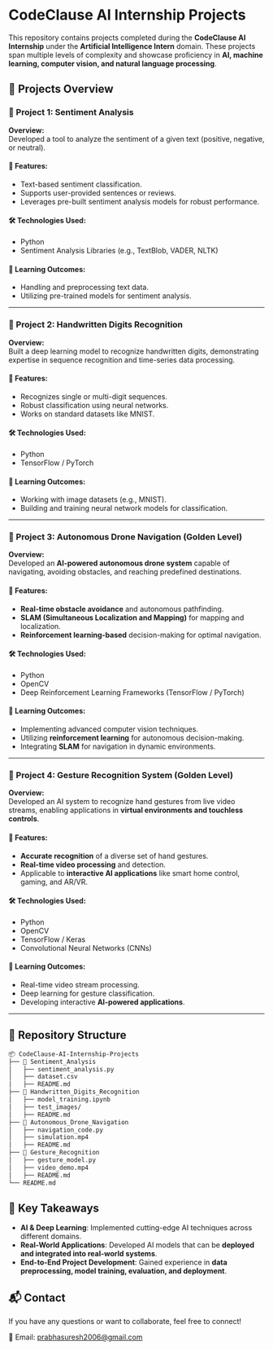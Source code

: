 # CodeClause AI Internship Projects

This repository contains projects completed during the **CodeClause AI Internship** under the **Artificial Intelligence Intern** domain. These projects span multiple levels of complexity and showcase proficiency in **AI, machine learning, computer vision, and natural language processing**.

## 🚀 Projects Overview

### 📌 Project 1: Sentiment Analysis
**Overview:**  
Developed a tool to analyze the sentiment of a given text (positive, negative, or neutral).

#### 🔹 Features:
- Text-based sentiment classification.
- Supports user-provided sentences or reviews.
- Leverages pre-built sentiment analysis models for robust performance.

#### 🛠 Technologies Used:
- Python
- Sentiment Analysis Libraries (e.g., TextBlob, VADER, NLTK)

#### 🎯 Learning Outcomes:
- Handling and preprocessing text data.
- Utilizing pre-trained models for sentiment analysis.

---

### 📌 Project 2: Handwritten Digits Recognition
**Overview:**  
Built a deep learning model to recognize handwritten digits, demonstrating expertise in sequence recognition and time-series data processing.

#### 🔹 Features:
- Recognizes single or multi-digit sequences.
- Robust classification using neural networks.
- Works on standard datasets like MNIST.

#### 🛠 Technologies Used:
- Python
- TensorFlow / PyTorch

#### 🎯 Learning Outcomes:
- Working with image datasets (e.g., MNIST).
- Building and training neural network models for classification.

---

### 📌 Project 3: Autonomous Drone Navigation (Golden Level)
**Overview:**  
Developed an **AI-powered autonomous drone system** capable of navigating, avoiding obstacles, and reaching predefined destinations.

#### 🔹 Features:
- **Real-time obstacle avoidance** and autonomous pathfinding.
- **SLAM (Simultaneous Localization and Mapping)** for mapping and localization.
- **Reinforcement learning-based** decision-making for optimal navigation.

#### 🛠 Technologies Used:
- Python
- OpenCV
- Deep Reinforcement Learning Frameworks (TensorFlow / PyTorch)

#### 🎯 Learning Outcomes:
- Implementing advanced computer vision techniques.
- Utilizing **reinforcement learning** for autonomous decision-making.
- Integrating **SLAM** for navigation in dynamic environments.

---

### 📌 Project 4: Gesture Recognition System (Golden Level)
**Overview:**  
Developed an AI system to recognize hand gestures from live video streams, enabling applications in **virtual environments and touchless controls**.

#### 🔹 Features:
- **Accurate recognition** of a diverse set of hand gestures.
- **Real-time video processing** and detection.
- Applicable to **interactive AI applications** like smart home control, gaming, and AR/VR.

#### 🛠 Technologies Used:
- Python
- OpenCV
- TensorFlow / Keras
- Convolutional Neural Networks (CNNs)

#### 🎯 Learning Outcomes:
- Real-time video stream processing.
- Deep learning for gesture classification.
- Developing interactive **AI-powered applications**.

---

## 📂 Repository Structure
```bash
📦 CodeClause-AI-Internship-Projects
├── 📁 Sentiment_Analysis
│   ├── sentiment_analysis.py
│   ├── dataset.csv
│   ├── README.md
├── 📁 Handwritten_Digits_Recognition
│   ├── model_training.ipynb
│   ├── test_images/
│   ├── README.md
├── 📁 Autonomous_Drone_Navigation
│   ├── navigation_code.py
│   ├── simulation.mp4
│   ├── README.md
├── 📁 Gesture_Recognition
│   ├── gesture_model.py
│   ├── video_demo.mp4
│   ├── README.md
└── README.md
```

## 🎯 Key Takeaways
- **AI & Deep Learning**: Implemented cutting-edge AI techniques across different domains.
- **Real-World Applications**: Developed AI models that can be **deployed and integrated into real-world systems**.
- **End-to-End Project Development**: Gained experience in **data preprocessing, model training, evaluation, and deployment**.

## 📬 Contact
If you have any questions or want to collaborate, feel free to connect!

📧 Email: prabhasuresh2006@gmail.com

